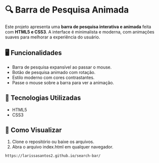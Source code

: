 # 🔍 Barra de Pesquisa Animada

Este projeto apresenta uma **barra de pesquisa interativa e animada** feita com **HTML5 e CSS3**. A interface é minimalista e moderna, com animações suaves para melhorar a experiência do usuário.

## 🖥️ Funcionalidades
- Barra de pesquisa expansível ao passar o mouse.
- Botão de pesquisa animado com rotação.
- Estilo moderno com cores contrastantes.
- Passe o mouse sobre a barra para ver a animação.

## 🎨 Tecnologias Utilizadas
- HTML5
- CSS3

## 👀 Como Visualizar  
1. Clone o repositório ou baixe os arquivos.  
2. Abra o arquivo index.html em qualquer navegador.
   
```bash
https://larissasantos2.github.io/search-bar/

